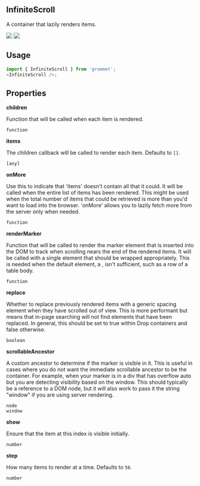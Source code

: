 ## InfiniteScroll

A container that lazily renders items.

[![](https://cdn-images-1.medium.com/fit/c/120/120/1*TD1P0HtIH9zF0UEH28zYtw.png)](https://storybook.grommet.io/?selectedKind=InfiniteScroll&full=0&addons=0&stories=1&panelRight=0) [![](https://codesandbox.io/static/img/play-codesandbox.svg)](https://codesandbox.io/s/github/grommet/grommet-sandbox?initialpath=infinitescroll&module=%2Fsrc%2FInfiniteScroll.js)

## Usage

```javascript
import { InfiniteScroll } from 'grommet';
<InfiniteScroll />;
```

## Properties

**children**

Function that will be called when each item is rendered.

```
function
```

**items**

The children callback will be called to render each item. Defaults to `[]`.

```
[any]
```

**onMore**

Use this to indicate that 'items' doesn't contain all that it could.
It will be called when the entire list of items has been rendered.
This might be used when the total number of items that could be retrieved
is more than you'd want to load into the browser. 'onMore' allows you
to lazily fetch more from the server only when needed.

```
function
```

**renderMarker**

Function that will be called to render the marker element that
is inserted into the DOM to track when scrolling nears the end of the
rendered items. It will be called with a single element that should
be wrapped appropriately. This is needed when the default
element, a <span>, isn't sufficient, such as a row of a table body.

```
function
```

**replace**

Whether to replace previously rendered items with a generic spacing
element when they have scrolled out of view. This is more performant but
means that in-page searching will not find elements that have been
replaced. In general, this should be set to true within Drop containers
and false otherwise.

```
boolean
```

**scrollableAncestor**

A custom ancestor to determine if the marker is visible in it.
This is useful in cases where you do not want the immediate
scrollable ancestor to be the container. For example, when your
marker is in a div that has overflow auto but you are detecting
visibility based on the window.
This should typically be a reference to a DOM node, but it will
also work to pass it the string "window" if you are using server
rendering.

```
node
window
```

**show**

Ensure that the item at this index is visible initially.

```
number
```

**step**

How many items to render at a time. Defaults to `50`.

```
number
```
